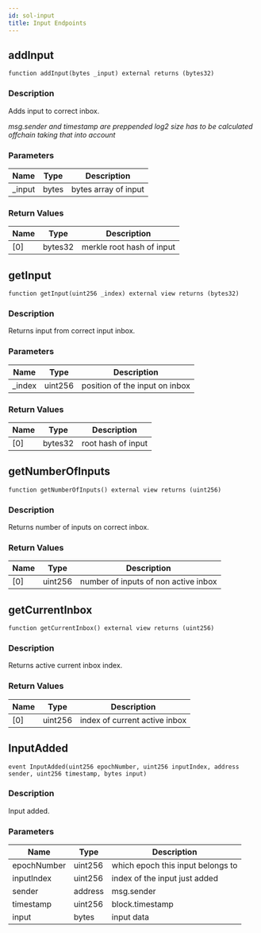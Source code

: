 ```yaml
---
id: sol-input
title: Input Endpoints
---
```


## addInput

```solidity
function addInput(bytes _input) external returns (bytes32)
```

### Description

Adds input to correct inbox.

_msg.sender and timestamp are preppended log2 size
has to be calculated offchain taking that into account_

### Parameters

| Name    | Type  | Description          |
| ------- | ----- | -------------------- |
| \_input | bytes | bytes array of input |

### Return Values

| Name | Type    | Description               |
| ---- | ------- | ------------------------- |
| [0]  | bytes32 | merkle root hash of input |

## getInput

```solidity
function getInput(uint256 _index) external view returns (bytes32)
```

### Description

Returns input from correct input inbox.

### Parameters

| Name    | Type    | Description                    |
| ------- | ------- | ------------------------------ |
| \_index | uint256 | position of the input on inbox |

### Return Values

| Name | Type    | Description        |
| ---- | ------- | ------------------ |
| [0]  | bytes32 | root hash of input |

## getNumberOfInputs

```solidity
function getNumberOfInputs() external view returns (uint256)
```

### Description

Returns number of inputs on correct inbox.

### Return Values

| Name | Type    | Description                          |
| ---- | ------- | ------------------------------------ |
| [0]  | uint256 | number of inputs of non active inbox |

## getCurrentInbox

```solidity
function getCurrentInbox() external view returns (uint256)
```

### Description

Returns active current inbox index.

### Return Values

| Name | Type    | Description                   |
| ---- | ------- | ----------------------------- |
| [0]  | uint256 | index of current active inbox |

## InputAdded

```solidity
event InputAdded(uint256 epochNumber, uint256 inputIndex, address sender, uint256 timestamp, bytes input)
```

### Description

Input added.

### Parameters

| Name        | Type    | Description                       |
| ----------- | ------- | --------------------------------- |
| epochNumber | uint256 | which epoch this input belongs to |
| inputIndex  | uint256 | index of the input just added     |
| sender      | address | msg.sender                        |
| timestamp   | uint256 | block.timestamp                   |
| input       | bytes   | input data                        |
